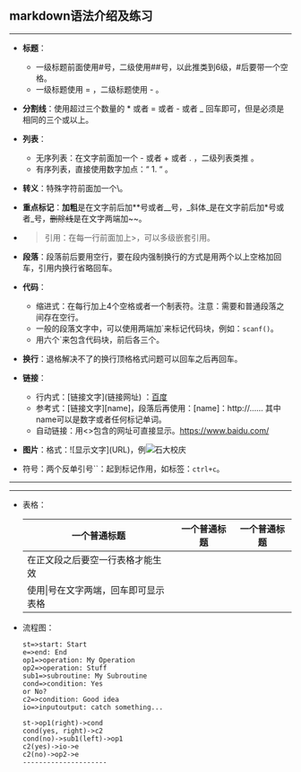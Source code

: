 ## markdown语法介绍及练习

***

- **标题**：

  - 一级标题前面使用\#号，二级使用\#\#号，以此推类到6级，\#后要带一个空格。
  - 一级标题使用 = ，二级标题使用 - 。

- **分割线**：使用超过三个数量的 \* 或者 = 或者 \- 或者 \_ 回车即可，但是必须是相同的三个或以上。

- **列表**：

  - 无序列表：在文字前面加一个  \- 或者 \+ 或者 \. ，二级列表类推 。
  - 有序列表，直接使用数字加点：“ 1. “   。

- **转义**：特殊字符前面加一个\\。

- **重点标记**：**加粗**是在文字前后加\*\*号或者\_\_号，_斜体_是在文字前后加*号或者\_号，~~删除线~~是在文字两端加\~\~。

- > 引用：在每一行前面加上\>，可以多级嵌套引用。

- **段落**：段落前后要用空行，要在段内强制换行的方式是用两个以上空格加回车，引用内换行省略回车。

- **代码**：

  - 缩进式：在每行加上4个空格或者一个制表符。注意：需要和普通段落之间存在空行。
  - 一般的段落文字中，可以使用两端加\`来标记代码块，例如：`scanf()`。
  - 用六个\`来包含代码块，前后各三个。

- **换行**：退格解决不了的换行顶格格式问题可以回车之后再回车。

- **链接**：

  - 行内式：\[链接文字\]\(链接网址) ：[百度](https://www.baidu.com/)
  - 参考式：\[链接文字\]\[name\]，段落后再使用：\[name\]：http://……     其中name可以是数字或者任何标记单词。
  - 自动链接：用\<\>包含的网址可直接显示。<https://www.baidu.com/>

- **图片**：格式：\!\[显示文字\]\(URL\)，例![石大校庆](http://pm1admnyl.bkt.clouddn.com/%E7%9F%B3%E5%A4%A7%E6%A0%A1%E5%BA%86.jpg)

- 符号：两个反单引号\`\`：起到标记作用，如标签：``ctrl+c``。

***

***

+ 表格：

  | 一个普通标题                         | 一个普通标题 | 一个普通标题 |
  | ------------------------------------ | ------------ | ------------ |
  | 在正文段之后要空一行表格才能生效     |              |              |
  | 使用\|号在文字两端，回车即可显示表格 |              |              |

+ 流程图：

  ```flow
  st=>start: Start
  e=>end: End
  op1=>operation: My Operation
  op2=>operation: Stuff
  sub1=>subroutine: My Subroutine
  cond=>condition: Yes
  or No?
  c2=>condition: Good idea
  io=>inputoutput: catch something...
  
  st->op1(right)->cond
  cond(yes, right)->c2
  cond(no)->sub1(left)->op1
  c2(yes)->io->e
  c2(no)->op2->e
  --------------------- 
  ```

  
